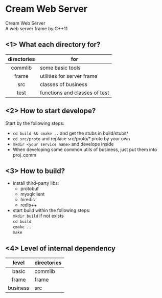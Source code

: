 # Cream Web Server
Cream Web Server  
A web server frame by C++11  
## <1> What each directory for?
directories|for  
:--:|--  
commlib|some basic tools  
frame|utilities for server frame
src|classes of business  
test|functions and classes of test
## <2> How to start develope?
Start by the following steps:  
+ `cd build && cmake ..` and get the stubs in build/stubs/
+ `cd src/proto` and replace src/proto/*.proto by your own
+ `mkdir <your service name>` and develope inside
+ When developing some common utils of business, just put them into proj_comm
## <3> How to build?
+ install third-party libs:
  + protobuf
  + mysqlclient
  + hiredis
  + redis++
+ start build within the following steps:  
`mkdir build` if not exists  
`cd build`  
`cmake ..`  
`make`
## <4> Level of internal dependency
level|directories  
:--:|--  
basic|commlib  
frame|frame  
business|src  